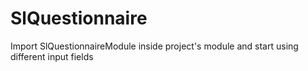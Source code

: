 # SlQuestionnaire

Import SlQuestionnaireModule inside project's module and start using different input fields
